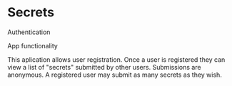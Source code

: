 # Secrets
Authentication 

App functionality

This aplication allows user registration. Once a user is registered they can view a list of "secrets" submitted by other users. 
Submissions are anonymous. A registered user may submit as many secrets as they wish.
